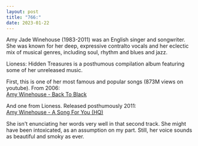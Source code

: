 ```yaml
---
layout: post
title: "766:"
date: 2023-01-22
---
```


Amy Jade Winehouse (1983-2011) was an English singer and songwriter. She was known for her deep, expressive contralto vocals and her eclectic mix of musical genres, including soul, rhythm and blues and jazz.

Lioness: Hidden Treasures is a posthumous compilation album featuring some of her unreleased music.

First, this is one of her most famous and popular songs (873M views on youtube). From 2006:  
[Amy Winehouse \- Back To Black](https://youtu.be/TJAfLE39ZZ8)

And one from Lioness. Released posthumously 2011:  
[Amy Winehouse \- A Song For You (HQ)](https://youtu.be/AAWmJN_eIdQ)

She isn't enunciating her words very well in that second track. She might have been intoxicated, as an assumption on my part. Still, her voice sounds as beautiful and smoky as ever.
